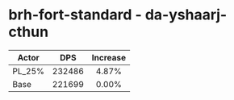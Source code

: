 # brh-fort-standard - da-yshaarj-cthun
| Actor | DPS | Increase |
|---|:---:|:---:|
|PL_25%|232486|4.87%|
|Base|221699|0.00%|
